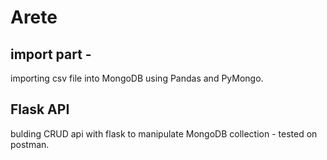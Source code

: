 # Arete
## import part -
  importing csv file into MongoDB using Pandas and PyMongo.
## Flask API
  bulding CRUD api with flask to manipulate MongoDB collection - tested on postman.
